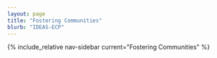 ```yaml
---
layout: page
title: "Fostering Communities"
blurb: "IDEAS-ECP"
---
```

<!-- Sidebar Nav -->

{% include_relative nav-sidebar current="Fostering Communities" %}

